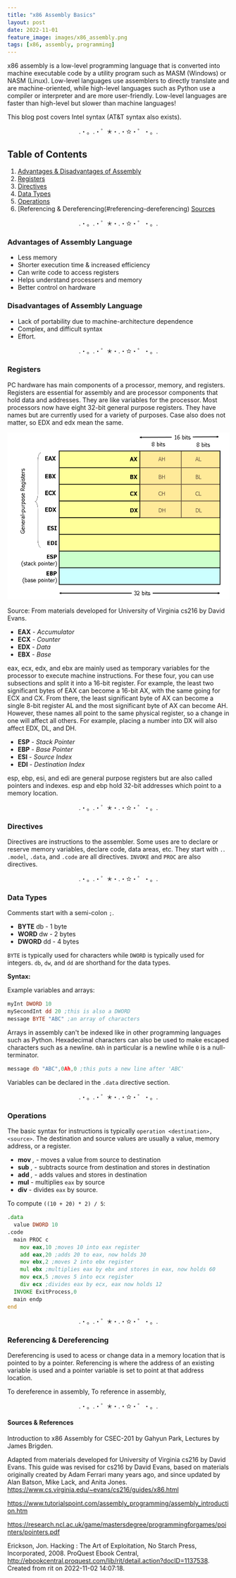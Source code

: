 ```yaml
---
title: "x86 Assembly Basics"
layout: post
date: 2022-11-01
feature_image: images/x86_assembly.png
tags: [x86, assembly, programming]
---
```


x86 assembly is a low-level programming language that is converted into machine executable code by a utility program such as MASM (Windows) or NASM (Linux). Low-level languages use assemblers to directly translate and are machine-oriented, while high-level languages such as Python use a compiler or interpreter and are more user-friendly.
Low-level languages are faster than high-level but slower than machine languages!

<!--more-->

This blog post covers Intel syntax (AT&T syntax also exists).


<div align="center">.・。.・゜✭・.・✫・゜・。. </div>


## Table of Contents
1. [Advantages & Disadvantages of Assembly](#advantages-of-assembly-language)
2. [Registers](#registers)
3. [Directives](#directives)
4. [Data Types](#data-types)
5. [Operations](#operations)
6. [Referencing & Dereferencing(#referencing-dereferencing)
[Sources](#sources)


<div align="center">.・。.・゜✭・.・✫・゜・。. </div>


### Advantages of Assembly Language
- Less memory
- Shorter execution time & increased efficiency
- Can write code to access registers
- Helps understand processers and memory
- Better control on hardware

### Disadvantages of Assembly Language
- Lack of portability due to machine-architecture dependence
- Complex, and difficult syntax
- Effort.


<div align="center">.・。.・゜✭・.・✫・゜・。. </div>


### Registers
PC hardware has main components of a processor, memory, and registers.
Registers are essential for assembly and are processor components that hold data and addresses. They are like variables for the processor. Most processors now have eight 32-bit general purpose registers. They have names but are currently used for a variety of purposes. Case also does not matter, so EDX and edx mean the same.

[![Chart of registers](/images/x86-registers.png)](https://www.cs.virginia.edu/~evans/cs216/guides/x86.html)

Source: From materials developed for University of Virginia cs216 by David Evans.

- **EAX** - *Accumulator*
- **ECX** - *Counter*
- **EDX** - *Data*
- **EBX** - *Base*

eax, ecx, edx, and ebx are mainly used as temporary variables for the processor to execute machine instructions. For these four, you can use subsections and split it into a 16-bit register. For example, the least two significant bytes of EAX can become a 16-bit AX, with the same going for ECX and CX. From there, the least significant byte of AX can become a single 8-bit register AL and the most significant byte of AX can become AH. However, these names all point to the same physical register, so a change in one will affect all others. For example, placing a number into DX will also affect EDX, DL, and DH. 

- **ESP** - *Stack Pointer*
- **EBP** - *Base Pointer*
- **ESI** - *Source Index*
- **EDI** - *Destination Index*

esp, ebp, esi, and edi are general purpose registers but are also called pointers and indexes. esp and ebp hold 32-bit addresses which point to a memory location. 



<div align="center">.・。.・゜✭・.・✫・゜・。. </div>


### Directives
Directives are instructions to the assembler. Some uses are to declare or reserve memory variables, declare code, data areas, etc. They start with `.`.
`.model`, `.data`, and `.code` are all directives. `INVOKE` and `PROC` are also directives.


<div align="center">.・。.・゜✭・.・✫・゜・。. </div>


### Data Types
Comments start with a semi-colon `;`. 

- **BYTE** db - 1 byte
- **WORD** dw - 2 bytes
- **DWORD** dd - 4 bytes

`BYTE` is typically used for characters while `DWORD` is typically used for integers. `db`, `dw`, and `dd` are shorthand for the data types. 

**Syntax:** <name><type><value>

Example variables and arrays:
```asm
myInt DWORD 10
mySecondInt dd 20 ;this is also a DWORD
message BYTE "ABC" ;an array of characters
```
Arrays in assembly can't be indexed like in other programming languages such as Python. 
Hexadecimal characters can also be used to make escaped characters such as a newline. `0Ah` in particular is a newline while `0` is a null-terminator. 
```asm
message db "ABC",0Ah,0 ;this puts a new line after 'ABC'
```
Variables can be declared in the `.data` directive section. 


<div align="center">.・。.・゜✭・.・✫・゜・。. </div>


### Operations
The basic syntax for instructions is typically `operation <destination>,<source>`. The destination and source values are usually a value, memory address, or a register.
- **mov** *<destination>,<value>* - moves a value from source to destination
- **sub** *<dest>,<src>* - subtracts source from destination and stores in destination
- **add** *<dest>,<src>* - adds values and stores in destination
- **mul** *<src>* - multiplies `eax` by source
- **div** *<src>* - divides `eax` by source.

To compute `((10 + 20) * 2) / 5`:
```asm
.data
  value DWORD 10
.code
  main PROC c
    mov eax,10 ;moves 10 into eax register
    add eax,20 ;adds 20 to eax, now holds 30
    mov ebx,2 ;moves 2 into ebx register
    mul ebx ;multiplies eax by ebx and stores in eax, now holds 60
    mov ecx,5 ;moves 5 into ecx register
    div ecx ;divides eax by ecx, eax now holds 12
  INVOKE ExitProcess,0
  main endp
end
```

<div align="center">.・。.・゜✭・.・✫・゜・。. </div>


### Referencing & Dereferencing
Dereferencing is used to acess or change data in a memory location that is pointed to by a pointer. 
Referencing is where the address of an existing variable is used and a pointer variable is set to point at that address location. 

To dereference in assembly,
To reference in assembly, 



<div align="center">.・。.・゜✭・.・✫・゜・。. </div>


#### Sources & References
Introduction to x86 Assembly for CSEC-201 by Gahyun Park,
Lectures by James Brigden.

Adapted from materials developed for University of Virginia cs216 by David Evans. This guide was revised for cs216 by David Evans, based on materials originally created by Adam Ferrari many years ago, and since updated by Alan Batson, Mike Lack, and Anita Jones.
https://www.cs.virginia.edu/~evans/cs216/guides/x86.html

https://www.tutorialspoint.com/assembly_programming/assembly_introduction.htm

https://research.ncl.ac.uk/game/mastersdegree/programmingforgames/pointers/pointers.pdf



Erickson, Jon. Hacking : The Art of Exploitation, No Starch Press, Incorporated, 2008. ProQuest Ebook Central, http://ebookcentral.proquest.com/lib/rit/detail.action?docID=1137538.
Created from rit on 2022-11-02 14:07:18.

